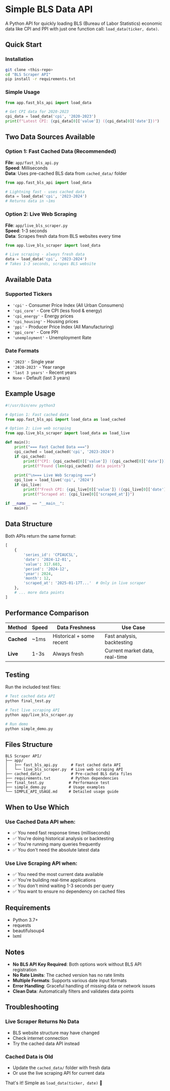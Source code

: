# Simple BLS Data API

A Python API for quickly loading BLS (Bureau of Labor Statistics) economic data like CPI and PPI with just one function call: `load_data(ticker, date)`.

## Quick Start

### Installation
```bash
git clone <this-repo>
cd "BLS Scraper API"
pip install -r requirements.txt
```

### Simple Usage
```python
from app.fast_bls_api import load_data

# Get CPI data for 2020-2023
cpi_data = load_data('cpi', '2020-2023')
print(f"Latest CPI: {cpi_data[0]['value']} ({cpi_data[0]['date']})")
```

## Two Data Sources Available

### Option 1: Fast Cached Data (Recommended)
**File**: `app/fast_bls_api.py`  
**Speed**: Milliseconds  
**Data**: Uses pre-cached BLS data from `cached_data/` folder  

```python
from app.fast_bls_api import load_data

# Lightning fast - uses cached data
data = load_data('cpi', '2023-2024')
# Returns data in ~1ms
```

### Option 2: Live Web Scraping 
**File**: `app/live_bls_scraper.py`  
**Speed**: 1-3 seconds  
**Data**: Scrapes fresh data from BLS websites every time  

```python
from app.live_bls_scraper import load_data

# Live scraping - always fresh data
data = load_data('cpi', '2023-2024') 
# Takes 1-3 seconds, scrapes BLS website
```

## Available Data

### Supported Tickers
- `'cpi'` - Consumer Price Index (All Urban Consumers)
- `'cpi_core'` - Core CPI (less food & energy)
- `'cpi_energy'` - Energy prices
- `'cpi_housing'` - Housing prices
- `'ppi'` - Producer Price Index (All Manufacturing)
- `'ppi_core'` - Core PPI
- `'unemployment'` - Unemployment Rate

### Date Formats
- `'2023'` - Single year
- `'2020-2023'` - Year range  
- `'last 3 years'` - Recent years
- `None` - Default (last 3 years)

## Example Usage

```python
#!/usr/bin/env python3

# Option 1: Fast cached data
from app.fast_bls_api import load_data as load_cached

# Option 2: Live web scraping  
from app.live_bls_scraper import load_data as load_live

def main():
    print("=== Fast Cached Data ===")
    cpi_cached = load_cached('cpi', '2023-2024')
    if cpi_cached:
        print(f"CPI: {cpi_cached[0]['value']} ({cpi_cached[0]['date']})")
        print(f"Found {len(cpi_cached)} data points")
    
    print("\n=== Live Web Scraping ===")
    cpi_live = load_live('cpi', '2024')
    if cpi_live:
        print(f"Fresh CPI: {cpi_live[0]['value']} ({cpi_live[0]['date']})")
        print(f"Scraped at: {cpi_live[0]['scraped_at']}")

if __name__ == "__main__":
    main()
```

## Data Structure

Both APIs return the same format:
```python
[
    {
        'series_id': 'CPIAUCSL',
        'date': '2024-12-01',
        'value': 317.603,
        'period': '2024-12',
        'year': 2024,
        'month': 12,
        'scraped_at': '2025-01-17T...'  # Only in live scraper
    },
    # ... more data points
]
```

## Performance Comparison

| Method | Speed | Data Freshness | Use Case |
|--------|--------|----------------|----------|
| **Cached** | ~1ms | Historical + some recent | Fast analysis, backtesting |
| **Live** | 1-3s | Always fresh | Current market data, real-time |

## Testing

Run the included test files:

```bash
# Test cached data API
python final_test.py

# Test live scraping API  
python app/live_bls_scraper.py

# Run demo
python simple_demo.py
```

## Files Structure

```
BLS Scraper API/
├── app/
│   ├── fast_bls_api.py      # Fast cached data API
│   └── live_bls_scraper.py  # Live web scraping API
├── cached_data/             # Pre-cached BLS data files
├── requirements.txt         # Python dependencies
├── final_test.py           # Performance test
├── simple_demo.py          # Usage examples
└── SIMPLE_API_USAGE.md     # Detailed usage guide
```

## When to Use Which

### Use Cached Data API when:
- ✅ You need fast response times (milliseconds)
- ✅ You're doing historical analysis or backtesting
- ✅ You're running many queries frequently
- ✅ You don't need the absolute latest data

### Use Live Scraping API when:
- ✅ You need the most current data available
- ✅ You're building real-time applications
- ✅ You don't mind waiting 1-3 seconds per query
- ✅ You want to ensure no dependency on cached files

## Requirements

- Python 3.7+
- requests
- beautifulsoup4
- lxml

## Notes

- **No BLS API Key Required**: Both options work without BLS API registration
- **No Rate Limits**: The cached version has no rate limits
- **Multiple Formats**: Supports various date input formats
- **Error Handling**: Graceful handling of missing data or network issues
- **Clean Data**: Automatically filters and validates data points

## Troubleshooting

### Live Scraper Returns No Data
- BLS website structure may have changed
- Check internet connection
- Try the cached data API instead

### Cached Data is Old
- Update the `cached_data/` folder with fresh data
- Or use the live scraping API for current data

That's it! Simple as `load_data(ticker, date)` 🚀